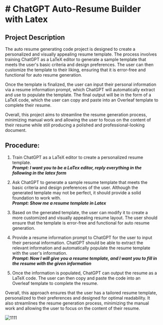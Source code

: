 # # ChatGPT Auto-Resume Builder with Latex

##  Project Description
The auto resume generating code project is designed to create a personalized and visually appealing resume template. The process involves training ChatGPT as a LaTeX editor to generate a sample template that meets the user's basic criteria and design preferences. The user can then customize the template to their liking, ensuring that it is error-free and functional for auto resume generation.

Once the template is finalized, the user can input their personal information via a resume information prompt, which ChatGPT will automatically extract and use to populate the template. The final output will be in the form of a LaTeX code, which the user can copy and paste into an Overleaf template to complete their resume.

Overall, this project aims to streamline the resume generation process, minimizing manual work and allowing the user to focus on the content of their resume while still producing a polished and professional-looking document.

##   Procedure:
1. Train ChatGPT as a LaTeX editor to create a personalized resume template.
<br> **_Prompt: I want you to be a LaTex editor, reply everything in the following in the latex form_**

2. Ask ChatGPT to generate a sample resume template that meets the basic criteria and design preferences of the user. Although the generated template may not be perfect, it should provide a solid foundation to work with.
<br> **_Prompt: Show me a resume template in Latex_**

3. Based on the generated template, the user can modify it to create a more customized and visually appealing resume layout. The user should ensure that the template is error-free and functional for auto resume generation.

4. Provide a resume information prompt to ChatGPT for the user to input their personal information. ChatGPT should be able to extract the relevant information and automatically populate the resume template with the user's information.
<br> **_Prompt: Now I will give you a resume template, and I want you to fill in the resume with the given information_**

5. Once the information is populated, ChatGPT can output the resume as a LaTeX code. The user can then copy and paste the code into an Overleaf template to complete the resume.


Overall, this approach ensures that the user has a tailored resume template, personalized to their preferences and designed for optimal readability. It also streamlines the resume generation process, minimizing the manual work and allowing the user to focus on the content of their resume.

![1111](https://user-images.githubusercontent.com/125933131/220257299-0cb92aa1-2cfd-4a60-8d57-dca702622f54.png)

